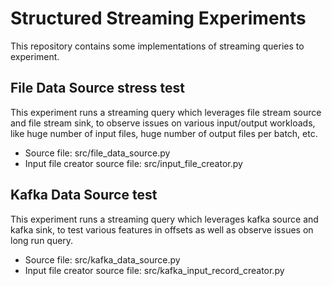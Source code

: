 # Structured Streaming Experiments

This repository contains some implementations of streaming queries to experiment.

## File Data Source stress test

This experiment runs a streaming query which leverages file stream source and file stream sink,
to observe issues on various input/output workloads, like huge number of input files,
huge number of output files per batch, etc.

* Source file: src/file_data_source.py
* Input file creator source file: src/input_file_creator.py

## Kafka Data Source test

This experiment runs a streaming query which leverages kafka source and kafka sink, to test
various features in offsets as well as observe issues on long run query.

* Source file: src/kafka_data_source.py
* Input file creator source file: src/kafka_input_record_creator.py

